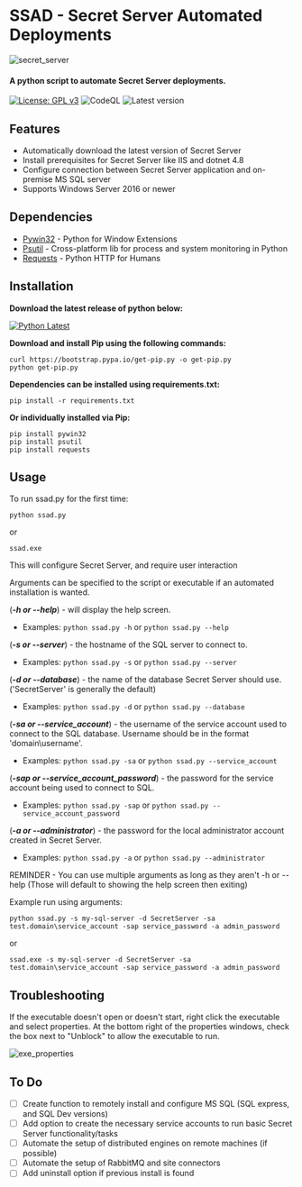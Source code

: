 # SSAD - Secret Server Automated Deployments

![secret_server](https://user-images.githubusercontent.com/33561466/216741532-18d4c459-211e-484d-a69f-838d3ae1fee1.png)

#### A python script to automate Secret Server deployments.

[![License: GPL v3](https://img.shields.io/badge/License-GPL%20v3-blue.svg)](https://www.gnu.org/licenses/gpl-3.0)
![CodeQL](https://github.com/I506dk/SSAD/workflows/CodeQL/badge.svg)
![Latest version](https://github.com/i506dk/SSAD/actions/workflows/versioning.yml/badge.svg)

## Features
- Automatically download the latest version of Secret Server
- Install prerequisites for Secret Server like IIS and dotnet 4.8
- Configure connection between Secret Server application and on-premise MS SQL server
- Supports Windows Server 2016 or newer

## Dependencies
- [Pywin32](https://pypi.org/project/pywin32/) - Python for Window Extensions
- [Psutil](https://pypi.org/project/psutil/) - Cross-platform lib for process and system monitoring in Python
- [Requests](https://pypi.org/project/requests/) - Python HTTP for Humans

## Installation
**Download the latest release of python below:**

[![Python Latest](https://img.shields.io/badge/python-latest-blue.svg)](https://www.python.org/downloads/windows/)

**Download and install Pip using the following commands:**
```
curl https://bootstrap.pypa.io/get-pip.py -o get-pip.py
python get-pip.py
```
**Dependencies can be installed using requirements.txt:**
```
pip install -r requirements.txt
```
**Or individually installed via Pip:**
```
pip install pywin32
pip install psutil
pip install requests
```

## Usage
To run ssad.py for the first time:
```
python ssad.py
```
or
```
ssad.exe
```
This will configure Secret Server, and require user interaction

Arguments can be specified to the script or executable if an automated installation is wanted.

(***-h or --help***) - will display the help screen.

- Examples: ```python ssad.py -h``` or ```python ssad.py --help```

(***-s or --server***)  - the hostname of the SQL server to connect to.

- Examples: ```python ssad.py -s``` or ```python ssad.py --server```

(***-d or --database***) - the name of the database Secret Server should use. ('SecretServer' is generally the default)

- Examples: ```python ssad.py -d``` or ```python ssad.py --database```

(***-sa or --service_account***) - the username of the service account used to connect to the SQL database. Username should be in the format 'domain\username'.

- Examples: ```python ssad.py -sa``` or ```python ssad.py --service_account```

(***-sap or --service_account_password***) - the password for the service account being used to connect to SQL.

- Examples: ```python ssad.py -sap``` or ```python ssad.py --service_account_password```

(***-a or --administrator***) - the password for the local administrator account created in Secret Server.

- Examples: ```python ssad.py -a``` or ```python ssad.py --administrator```

REMINDER - You can use multiple arguments as long as they aren't -h or --help (Those will default to showing the help screen then exiting)

Example run using arguments:
```
python ssad.py -s my-sql-server -d SecretServer -sa test.domain\service_account -sap service_password -a admin_password
```
or
```
ssad.exe -s my-sql-server -d SecretServer -sa test.domain\service_account -sap service_password -a admin_password
```

## Troubleshooting
If the executable doesn't open or doesn't start, right click the executable and select properties.
At the bottom right of the properties windows, check the box next to "Unblock" to allow the executable to run.

![exe_properties](https://user-images.githubusercontent.com/33561466/221655835-0019c865-2a61-467f-bf06-c00fcb589b2c.png)

## To Do
- [ ] Create function to remotely install and configure MS SQL (SQL express, and SQL Dev versions)
- [ ] Add option to create the necessary service accounts to run basic Secret Server functionality/tasks
- [ ] Automate the setup of distributed engines on remote machines (if possible)
- [ ] Automate the setup of RabbitMQ and site connectors
- [ ] Add uninstall option if previous install is found
